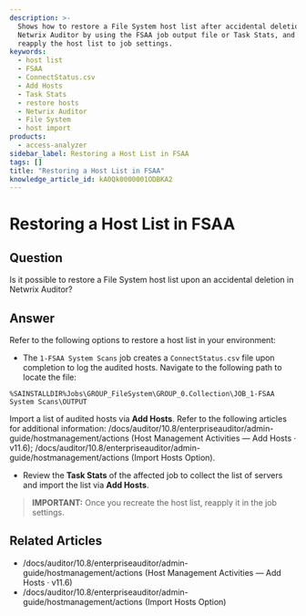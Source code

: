 ```yaml
---
description: >-
  Shows how to restore a File System host list after accidental deletion in
  Netwrix Auditor by using the FSAA job output file or Task Stats, and how to
  reapply the host list to job settings.
keywords:
  - host list
  - FSAA
  - ConnectStatus.csv
  - Add Hosts
  - Task Stats
  - restore hosts
  - Netwrix Auditor
  - File System
  - host import
products:
  - access-analyzer
sidebar_label: Restoring a Host List in FSAA
tags: []
title: "Restoring a Host List in FSAA"
knowledge_article_id: kA0Qk0000001ODBKA2
---
```


# Restoring a Host List in FSAA

## Question

Is it possible to restore a File System host list upon an accidental deletion in Netwrix Auditor?

## Answer

Refer to the following options to restore a host list in your environment:

- The `1-FSAA System Scans` job creates a `ConnectStatus.csv` file upon completion to log the audited hosts. Navigate to the following path to locate the file:

```text
%SAINSTALLDIR%Jobs\GROUP_FileSystem\GROUP_0.Collection\JOB_1-FSAA System Scans\OUTPUT
```

Import a list of audited hosts via **Add Hosts**. Refer to the following articles for additional information: /docs/auditor/10.8/enterpriseauditor/admin-guide/hostmanagement/actions (Host Management Activities — Add Hosts · v11.6); /docs/auditor/10.8/enterpriseauditor/admin-guide/hostmanagement/actions (Import Hosts Option).

- Review the **Task Stats** of the affected job to collect the list of servers and import the list via **Add Hosts**.

> **IMPORTANT:** Once you recreate the host list, reapply it in the job settings.

## Related Articles

- /docs/auditor/10.8/enterpriseauditor/admin-guide/hostmanagement/actions (Host Management Activities — Add Hosts · v11.6)
- /docs/auditor/10.8/enterpriseauditor/admin-guide/hostmanagement/actions (Import Hosts Option)
